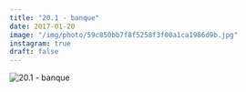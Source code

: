 ```yaml
---
title: "20.1 - banque"
date: 2017-01-20
image: "/img/photo/59c850bb7f8f5258f3f00a1ca1986d9b.jpg"
instagram: true
draft: false
---
```


![20.1 - banque](/img/photo/59c850bb7f8f5258f3f00a1ca1986d9b.jpg)
